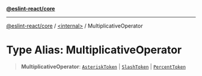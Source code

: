 [**@eslint-react/core**](../../README.md)

***

[@eslint-react/core](../../README.md) / [\<internal\>](../README.md) / MultiplicativeOperator

# Type Alias: MultiplicativeOperator

> **MultiplicativeOperator**: [`AsteriskToken`](../enumerations/SyntaxKind.md#asterisktoken) \| [`SlashToken`](../enumerations/SyntaxKind.md#slashtoken) \| [`PercentToken`](../enumerations/SyntaxKind.md#percenttoken)
